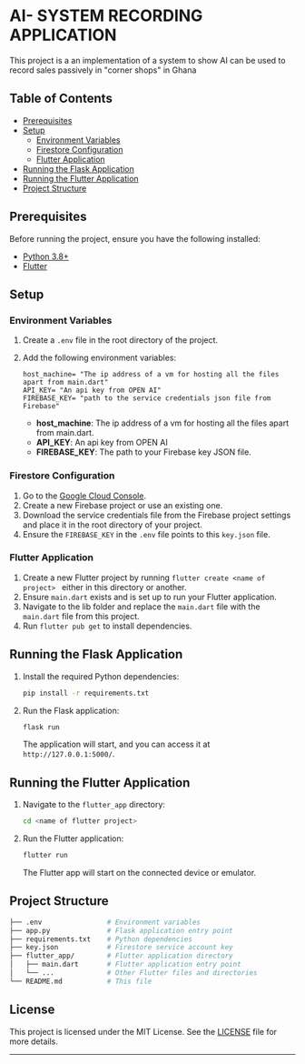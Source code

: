 # AI- SYSTEM RECORDING APPLICATION

This project is a an implementation of a system to show AI can be used to record sales passively in "corner shops" in Ghana
## Table of Contents

- [Prerequisites](#prerequisites)
- [Setup](#setup)
  - [Environment Variables](#environment-variables)
  - [Firestore Configuration](#firestore-configuration)
  - [Flutter Application](#flutter-application)
- [Running the Flask Application](#running-the-flask-application)
- [Running the Flutter Application](#running-the-flutter-application)
- [Project Structure](#project-structure)

## Prerequisites

Before running the project, ensure you have the following installed:

- [Python 3.8+](https://www.python.org/downloads/)
- [Flutter](https://flutter.dev/docs/get-started/install)

## Setup

### Environment Variables

1. Create a `.env` file in the root directory of the project.
2. Add the following environment variables:

    ```env
    host_machine= "The ip address of a vm for hosting all the files apart from main.dart"
    API_KEY= "An api key from OPEN AI"
    FIREBASE_KEY= "path to the service credentials json file from Firebase"
    ```

    - **host_machine**: The ip address of a vm for hosting all the files apart from main.dart.
    - **API_KEY**: An api key from OPEN AI
    - **FIREBASE_KEY**: The path to your Firebase key JSON file.

### Firestore Configuration

1. Go to the [Google Cloud Console](https://console.cloud.google.com/).
2. Create a new Firebase project or use an existing one.
3. Download the service credentials file from the Firebase project settings and place it in the root directory of your project.
4. Ensure the `FIREBASE_KEY` in the `.env` file points to this `key.json` file.

### Flutter Application

1. Create a new Flutter project by running ```flutter create <name of project> ``` either in this directory or another.
2. Ensure `main.dart` exists and is set up to run your Flutter application.
3. Navigate to the lib folder and replace the `main.dart` file with the `main.dart` file from this project.
4. Run `flutter pub get` to install dependencies.

## Running the Flask Application

1. Install the required Python dependencies:

    ```bash
    pip install -r requirements.txt
    ```

2. Run the Flask application:

    ```bash
    flask run
    ```

   The application will start, and you can access it at `http://127.0.0.1:5000/`.

## Running the Flutter Application

1. Navigate to the `flutter_app` directory:

    ```bash
    cd <name of flutter project>
    ```

2. Run the Flutter application:

    ```bash
    flutter run
    ```

   The Flutter app will start on the connected device or emulator.

## Project Structure

```bash
├── .env                # Environment variables
├── app.py              # Flask application entry point
├── requirements.txt    # Python dependencies
├── key.json            # Firestore service account key
├── flutter_app/        # Flutter application directory
│   ├── main.dart       # Flutter application entry point
│   └── ...             # Other Flutter files and directories
└── README.md           # This file
```

## License

This project is licensed under the MIT License. See the [LICENSE](LICENSE) file for more details.

---
